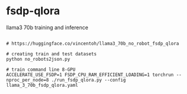 # fsdp-qlora
llama3 70b training and inference

```

# https://huggingface.co/vincentoh/llama3_70b_no_robot_fsdp_qlora

# creating train and test datasets
python no_robots2json.py

# train command line 8-GPU
ACCELERATE_USE_FSDP=1 FSDP_CPU_RAM_EFFICIENT_LOADING=1 torchrun --nproc_per_node=8 ./run_fsdp_qlora.py --config llama_3_70b_fsdp_qlora.yaml

```
